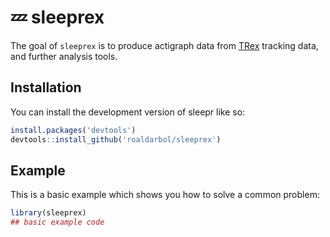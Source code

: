 
# 💤 sleeprex

<!-- badges: start -->
<!-- badges: end -->

The goal of `sleeprex` is to produce actigraph data from [TRex](https://trex.run) tracking data, and further analysis tools.

## Installation

You can install the development version of sleepr like so:

``` r
install.packages('devtools')
devtools::install_github('roaldarbol/sleeprex')
```

## Example

This is a basic example which shows you how to solve a common problem:

``` r
library(sleeprex)
## basic example code
```


